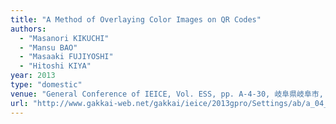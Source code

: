 ```yaml
---
title: "A Method of Overlaying Color Images on QR Codes"
authors:
  - "Masanori KIKUCHI"
  - "Mansu BAO"
  - "Masaaki FUJIYOSHI"
  - "Hitoshi KIYA"
year: 2013
type: "domestic"
venue: "General Conference of IEICE, Vol. ESS, pp. A-4-30, 岐阜県岐阜市, 2013-03-20."
url: "http://www.gakkai-web.net/gakkai/ieice/2013gpro/Settings/ab/a_04_030.html"
---
```

